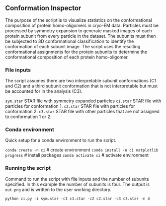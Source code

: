 ## Conformation Inspector
The purpose of the script is to visualize statistics on the conformational composition of protein homo-oligomers in cryo-EM data. Particles must be processed by symmetry expansion to generate masked images of each protein subunit from every particle in the dataset. The subunits must then be subjected to 3D conformational classification to identify the conformation of each subunit image. The script uses the resulting conformational assignments for the protein subunits to determine the conformational composition of each protein homo-oligomer.

### File inputs
The script assumes there are two interpretable subunit conformations (C1 and C2) and a third subunit conformation that is not interpretable but must be accounted for in the analysis (C3).

`sym.star` STAR file with symmetry expanded particles
`c1.star` STAR file with particles for conformation 1.
`c2.star` STAR file with particles for conformation 2.
`c3.star` STAR file with other particles that are not assigned to conformation 1 or 2.

### Conda environment
Quick setup for a conda environment to run the script.

`conda create -n ci` # create environment
`conda install -n ci matplotlib progress` # install packages
`conda activate ci` # activate environment

### Running the script
Command to run the script with file inputs and the number of subunits specified. In this example the number of subunits is four. The output is `out.png` and is written to the user working directory.

`python ci.py -i sym.star -c1 c1.star -c2 c2.star -c3 c3.star -n 4`



